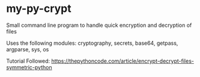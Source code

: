 # my-py-crypt
Small command line program to handle quick encryption and decryption of files  
  
Uses the following modules: cryptography, secrets, base64, getpass, argparse, sys, os  
  
Tutorial Followed: https://thepythoncode.com/article/encrypt-decrypt-files-symmetric-python    
